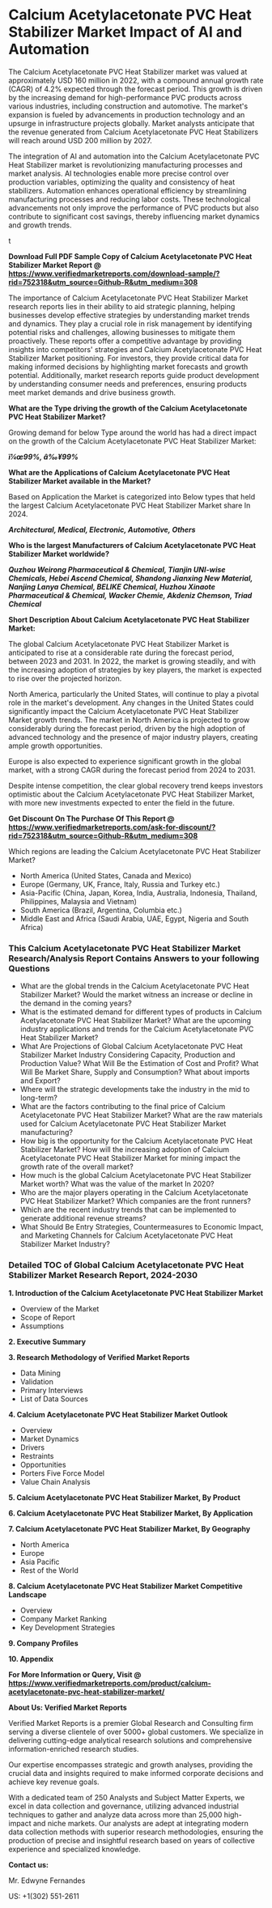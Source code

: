 <meta name="title" content="Global Calcium Acetylacetonate PVC Heat Stabilizer Market Impact of AI and Automation"><meta name="description" content="The Calcium Acetylacetonate PVC Heat Stabilizer market was valued at approximately USD 160 million in 2022, with a compound annual growth rate (CAGR) of 4.2% expected "><meta name="title" content="Calcium Acetylacetonate PVC Heat Stabilizer Market Size, Share, Scope, Trends, Growth, Opportunities, Analysis, Forecast"><h1>Calcium Acetylacetonate PVC Heat Stabilizer Market Impact of AI and Automation</h1><p>The Calcium Acetylacetonate PVC Heat Stabilizer market was valued at approximately USD 160 million in 2022, with a compound annual growth rate (CAGR) of 4.2% expected through the forecast period. This growth is driven by the increasing demand for high-performance PVC products across various industries, including construction and automotive. The market's expansion is fueled by advancements in production technology and an upsurge in infrastructure projects globally. Market analysts anticipate that the revenue generated from Calcium Acetylacetonate PVC Heat Stabilizers will reach around USD 200 million by 2027.</p><p>The integration of AI and automation into the Calcium Acetylacetonate PVC Heat Stabilizer market is revolutionizing manufacturing processes and market analysis. AI technologies enable more precise control over production variables, optimizing the quality and consistency of heat stabilizers. Automation enhances operational efficiency by streamlining manufacturing processes and reducing labor costs. These technological advancements not only improve the performance of PVC products but also contribute to significant cost savings, thereby influencing market dynamics and growth trends.</p>t</p><p id="" class=""><strong>Download Full PDF Sample Copy of Calcium Acetylacetonate PVC Heat Stabilizer Market Report @ <a href="https://www.verifiedmarketreports.com/download-sample/?rid=752318&utm_source=Github-R&utm_medium=308" target="_blank">https://www.verifiedmarketreports.com/download-sample/?rid=752318&utm_source=Github-R&utm_medium=308</a></strong></p><p>The importance of&nbsp;Calcium Acetylacetonate PVC Heat Stabilizer Market research reports lies in their ability to aid strategic planning, helping businesses develop effective strategies by understanding market trends and dynamics. They play a crucial role in risk management by identifying potential risks and challenges, allowing businesses to mitigate them proactively. These reports offer a competitive advantage by providing insights into competitors' strategies and Calcium Acetylacetonate PVC Heat Stabilizer Market positioning. For investors, they provide critical data for making informed decisions by highlighting market forecasts and growth potential. Additionally, market research reports guide product development by understanding consumer needs and preferences, ensuring products meet market demands and drive business growth.</p><p><strong>What are the&nbsp;Type driving the growth of the Calcium Acetylacetonate PVC Heat Stabilizer Market?</strong></p><p id="" class="">Growing demand for below Type around the world has had a direct impact on the growth of the Calcium Acetylacetonate PVC Heat Stabilizer Market:</p><em><strong>ï¼œ99%, â‰¥99%</strong></em></p><strong>What are the&nbsp;Applications&nbsp;of Calcium Acetylacetonate PVC Heat Stabilizer Market available in the Market?</strong></p><p id="" class="">Based on Application the Market is categorized into Below types that held the largest Calcium Acetylacetonate PVC Heat Stabilizer Market share In 2024.</p><em><strong>Architectural, Medical, Electronic, Automotive, Others</strong></em></p><strong>Who is the largest Manufacturers of Calcium Acetylacetonate PVC Heat Stabilizer Market worldwide?</strong></p><p><em><strong>Quzhou Weirong Pharmaceutical & Chemical, Tianjin UNI-wise Chemicals, Hebei Ascend Chemical, Shandong Jianxing New Material, Nanjing Lanya Chemical, BELIKE Chemical, Huzhou Xinaote Pharmaceutical & Chemical, Wacker Chemie, Akdeniz Chemson, Triad Chemical</strong></em></p><p id="" class=""><strong>Short Description About Calcium Acetylacetonate PVC Heat Stabilizer Market:</strong></p><p>The global Calcium Acetylacetonate PVC Heat Stabilizer Market is anticipated to rise at a considerable rate during the forecast period, between 2023 and 2031. In 2022, the market is growing steadily, and with the increasing adoption of strategies by key players, the market is expected to rise over the projected horizon.</p><p>North America, particularly the United States, will continue to play a pivotal role in the market's development. Any changes in the United States could significantly impact the Calcium Acetylacetonate PVC Heat Stabilizer Market growth trends. The market in North America is projected to grow considerably during the forecast period, driven by the high adoption of advanced technology and the presence of major industry players, creating ample growth opportunities.</p><p>Europe is also expected to experience significant growth in the global market, with a strong CAGR during the forecast period from 2024 to 2031.</p><p>Despite intense competition, the clear global recovery trend keeps investors optimistic about the Calcium Acetylacetonate PVC Heat Stabilizer Market, with more new investments expected to enter the field in the future.</p><p id="" class=""><strong>Get Discount On The Purchase Of This Report @ <a href="https://www.verifiedmarketreports.com/ask-for-discount/?rid=752318&utm_source=Github-R&utm_medium=308" target="_blank">https://www.verifiedmarketreports.com/ask-for-discount/?rid=752318&utm_source=Github-R&utm_medium=308</a></strong></p>Which regions are leading the Calcium Acetylacetonate PVC Heat Stabilizer Market?</p><ul><li>North America (United States, Canada and Mexico)</li><li>Europe (Germany, UK, France, Italy, Russia and Turkey etc.)</li><li>Asia-Pacific (China, Japan, Korea, India, Australia, Indonesia, Thailand, Philippines, Malaysia and Vietnam)</li><li>South America (Brazil, Argentina, Columbia etc.)</li><li>Middle East and Africa (Saudi Arabia, UAE, Egypt, Nigeria and South Africa)</li></ul><h3 id="" class="">This Calcium Acetylacetonate PVC Heat Stabilizer Market Research/Analysis Report Contains Answers to your following Questions</h3><ul><li>What are the global trends in the Calcium Acetylacetonate PVC Heat Stabilizer Market? Would the market witness an increase or decline in the demand in the coming years?</li><li>What is the estimated demand for different types of products in Calcium Acetylacetonate PVC Heat Stabilizer Market? What are the upcoming industry applications and trends for the Calcium Acetylacetonate PVC Heat Stabilizer Market?</li><li>What Are Projections of Global Calcium Acetylacetonate PVC Heat Stabilizer Market Industry Considering Capacity, Production and Production Value? What Will Be the Estimation of Cost and Profit? What Will Be Market Share, Supply and Consumption? What about imports and Export?</li><li>Where will the strategic developments take the industry in the mid to long-term?</li><li>What are the factors contributing to the final price of Calcium Acetylacetonate PVC Heat Stabilizer Market? What are the raw materials used for Calcium Acetylacetonate PVC Heat Stabilizer Market manufacturing?</li><li>How big is the opportunity for the Calcium Acetylacetonate PVC Heat Stabilizer Market? How will the increasing adoption of Calcium Acetylacetonate PVC Heat Stabilizer Market for mining impact the growth rate of the overall market?</li><li>How much is the global Calcium Acetylacetonate PVC Heat Stabilizer Market worth? What was the value of the market In 2020?</li><li>Who are the major players operating in the Calcium Acetylacetonate PVC Heat Stabilizer Market? Which companies are the front runners?</li><li>Which are the recent industry trends that can be implemented to generate additional revenue streams?</li><li>What Should Be Entry Strategies, Countermeasures to Economic Impact, and Marketing Channels for Calcium Acetylacetonate PVC Heat Stabilizer Market Industry?</li></ul><h3 id="" class="">Detailed TOC of Global Calcium Acetylacetonate PVC Heat Stabilizer Market Research Report, 2024-2030</h3><p id="" class=""><strong>1. Introduction of the Calcium Acetylacetonate PVC Heat Stabilizer Market</strong></p><ul><li>Overview of the Market</li><li>Scope of Report</li><li>Assumptions</li></ul><p id="" class=""><strong>2. Executive Summary</strong></p><p id="" class=""><strong>3. Research Methodology of Verified Market Reports</strong></p><ul><li>Data Mining</li><li>Validation</li><li>Primary Interviews</li><li>List of Data Sources</li></ul><p id="" class=""><strong>4. Calcium Acetylacetonate PVC Heat Stabilizer Market Outlook</strong></p><ul><li>Overview</li><li>Market Dynamics</li><li>Drivers</li><li>Restraints</li><li>Opportunities</li><li>Porters Five Force Model</li><li>Value Chain Analysis</li></ul><p id="" class=""><strong>5. Calcium Acetylacetonate PVC Heat Stabilizer Market, By Product</strong></p><p id="" class=""><strong>6. Calcium Acetylacetonate PVC Heat Stabilizer Market, By Application</strong></p><p id="" class=""><strong>7. Calcium Acetylacetonate PVC Heat Stabilizer Market, By Geography</strong></p><ul><li>North America</li><li>Europe</li><li>Asia Pacific</li><li>Rest of the World</li></ul><p id="" class=""><strong>8. Calcium Acetylacetonate PVC Heat Stabilizer Market Competitive Landscape</strong></p><ul><li>Overview</li><li>Company Market Ranking</li><li>Key Development Strategies</li></ul><p id="" class=""><strong>9. Company Profiles</strong></p><p id="" class=""><strong>10. Appendix</strong></p><p id="" class=""><strong>For More Information or Query, Visit @ <a href="https://www.verifiedmarketreports.com/product/calcium-acetylacetonate-pvc-heat-stabilizer-market/" target="_blank">https://www.verifiedmarketreports.com/product/calcium-acetylacetonate-pvc-heat-stabilizer-market/</a></strong></p><p id="" class=""><strong>About Us: Verified Market Reports</strong></p><p id="" class="">Verified Market Reports is a premier Global Research and Consulting firm serving a diverse clientele of over 5000+ global customers. We specialize in delivering cutting-edge analytical research solutions and comprehensive information-enriched research studies.</p><p id="" class="">Our expertise encompasses strategic and growth analyses, providing the crucial data and insights required to make informed corporate decisions and achieve key revenue goals.</p><p id="" class="">With a dedicated team of 250 Analysts and Subject Matter Experts, we excel in data collection and governance, utilizing advanced industrial techniques to gather and analyze data across more than 25,000 high-impact and niche markets. Our analysts are adept at integrating modern data collection methods with superior research methodologies, ensuring the production of precise and insightful research based on years of collective experience and specialized knowledge.</p><p id="" class=""><strong>Contact us:</strong></p><p id="" class="">Mr. Edwyne Fernandes</p><p id="" class="">US: +1(302) 551-2611</p>